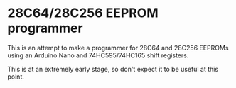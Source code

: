 # 28C64/28C256 EEPROM programmer

This is an attempt to make a programmer for 28C64 and 28C256 EEPROMs using an Arduino Nano and 74HC595/74HC165 shift registers.

This is at an extremely early stage, so don't expect it to be useful at this point.
